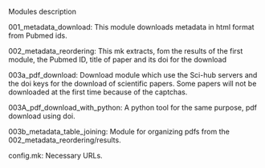 Modules description

001_metadata_download:
This module downloads metadata in html format from Pubmed ids.

002_metadata_reordering:
This mk extracts, fom the results of the first module, the Pubmed ID, title of paper and its doi for the download 

003a_pdf_download:
Download module which use the Sci-hub servers and the doi keys for the download of scientific papers. Some papers will not be downloaded at the first time 
because of the captchas.

003A_pdf_download_with_python:
A python tool for the same purpose, pdf download using doi.

003b_metadata_table_joining:
Module for organizing pdfs from the 002_metadata_reordering/results.

config.mk:
Necessary URLs.
